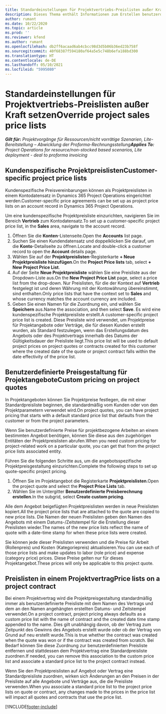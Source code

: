 ```yaml
---
title: Standardeinstellungen für Projektvertriebs-Preislisten außer Kraft setzen
description: Dieses Thema enthält Informationen zum Erstellen benutzerdefinierter Verkaufspreislisten.
author: rumant
ms.date: 10/22/2020
ms.topic: article
ms.prod: ''
ms.reviewer: kfend
ms.author: rumant
ms.openlocfilehash: db2ff6acaad6ab4cbcc98d3d5b06b36ed23b758f
ms.sourcegitcommit: 40f68387f594180af64a5e5c748b6efa188bd300
ms.translationtype: HT
ms.contentlocale: de-DE
ms.lasthandoff: 05/10/2021
ms.locfileid: "5995080"
---
```

# <a name="override-project-sales-price-lists"></a><span data-ttu-id="33062-103">Standardeinstellungen für Projektvertriebs-Preislisten außer Kraft setzen</span><span class="sxs-lookup"><span data-stu-id="33062-103">Override project sales price lists</span></span>

<span data-ttu-id="33062-104">_**Gilt für:** Projektvorgänge für Ressourcen/nicht vorrätige Szenarien, Lite-Bereitstellung – Abwicklung der Proforma-Rechnungsstellung_</span><span class="sxs-lookup"><span data-stu-id="33062-104">_**Applies To:** Project Operations for resource/non-stocked based scenarios, Lite deployment - deal to proforma invoicing_</span></span>

## <a name="customer-specific-project-price-lists"></a><span data-ttu-id="33062-105">Kundenspezifische Projektpreislisten</span><span class="sxs-lookup"><span data-stu-id="33062-105">Customer-specific project price lists</span></span>

<span data-ttu-id="33062-106">Kundenspezifische Preisvereinbarungen können als Projektpreislisten in einem Kontodatensatz in Dynamics 365 Project Operations eingerichtet werden.</span><span class="sxs-lookup"><span data-stu-id="33062-106">Customer-specific price agreements can be set up as project price lists on an account record in Dynamics 365 Project Operations.</span></span>

<span data-ttu-id="33062-107">Um eine kundenspezifische Projektpreisliste einzurichten, navigieren Sie im Bereich **Vertrieb** zum Kontodatensatz.</span><span class="sxs-lookup"><span data-stu-id="33062-107">To set up a customer-specific project price list, in the **Sales** area, navigate to the account record.</span></span>

1. <span data-ttu-id="33062-108">Öffnen Sie die **Konten**-Listenseite.</span><span class="sxs-lookup"><span data-stu-id="33062-108">Open the **Accounts** list page.</span></span>
2. <span data-ttu-id="33062-109">Suchen Sie einen Kundendatensatz und doppelklicken Sie darauf, um die **Konto**-Detailseite zu öffnen.</span><span class="sxs-lookup"><span data-stu-id="33062-109">Locate and double-click a customer record to open the **Account** details page.</span></span>
3. <span data-ttu-id="33062-110">Wählen Sie auf der **Projektpreislisten**-Registerkarte **+ Neue Projektpreisliste hinzufügen**.</span><span class="sxs-lookup"><span data-stu-id="33062-110">On the **Project Price lists** tab, select **+ New Project Price List**.</span></span>
4. <span data-ttu-id="33062-111">Auf der Seite **Neue Projektpreisliste** wählen Sie eine Preisliste aus der Dropdown-Liste aus.</span><span class="sxs-lookup"><span data-stu-id="33062-111">On the **New Project Price List** page, select a price list from the drop-down.</span></span> <span data-ttu-id="33062-112">Nur Preislisten, für die der Kontext auf **Vertrieb** festgelegt ist und deren Währung mit der Kontowährung übereinstimmt, sind enthalten.</span><span class="sxs-lookup"><span data-stu-id="33062-112">Only price lists that have the context set to **Sales** and whose currency matches the account currency are included.</span></span>
5. <span data-ttu-id="33062-113">Geben Sie einen Namen für die Zuordnung ein, und wählen Sie **Speichern** aus.</span><span class="sxs-lookup"><span data-stu-id="33062-113">Name the association, and then select **Save**.</span></span> <span data-ttu-id="33062-114">Es wird eine kundenspezifische Projektpreisliste erstellt.</span><span class="sxs-lookup"><span data-stu-id="33062-114">A customer-specific project price list is created.</span></span> <span data-ttu-id="33062-115">Diese Preisliste wird verwendet, um Projektpreise für Projektangebote oder Verträge, die für diesen Kunden erstellt wurden, als Standard festzulegen, wenn das Erstellungsdatum des Angebots oder des Projektvertrags innerhalb des Datums der Gültigkeitsdauer der Preisliste liegt.</span><span class="sxs-lookup"><span data-stu-id="33062-115">This price list will be used to default project prices on project quotes or contracts created for this customer where the created date of the quote or project contract falls within the date effectivity of the price list.</span></span>

## <a name="custom-pricing-on-project-quotes"></a><span data-ttu-id="33062-116">Benutzerdefinierte Preisgestaltung für Projektangebote</span><span class="sxs-lookup"><span data-stu-id="33062-116">Custom pricing on project quotes</span></span>

<span data-ttu-id="33062-117">In Projektangeboten können Sie Projektpreise festlegen, die mit einer Standardpreisliste beginnen, die standardmäßig vom Kunden oder von den Projektparametern verwendet wird.</span><span class="sxs-lookup"><span data-stu-id="33062-117">On project quotes, you can have project pricing that starts with a default standard price list that defaults from the customer or from the project parameters.</span></span>

<span data-ttu-id="33062-118">Wenn Sie benutzerdefinierte Preise für projektbezogene Arbeiten an einem bestimmten Angebot benötigen, können Sie diese aus den zugehörigen Entitäten der Projektpreislisten abrufen.</span><span class="sxs-lookup"><span data-stu-id="33062-118">When you need custom pricing for project-related work on a particular quote, you can get that from the project price lists associated entity.</span></span>

<span data-ttu-id="33062-119">Führen Sie die folgenden Schritte aus, um die angebotsspezifische Projektpreisgestaltung einzurichten.</span><span class="sxs-lookup"><span data-stu-id="33062-119">Complete the following steps to set up quote-specific project pricing.</span></span>

1. <span data-ttu-id="33062-120">Öffnen Sie im Projektangebot die Registerkarte **Projektpreislisten**.</span><span class="sxs-lookup"><span data-stu-id="33062-120">Open the project quote and select the **Project Price Lists** tab.</span></span>
2. <span data-ttu-id="33062-121">Wählen Sie im Untergitter **Benutzerdefinierte Preisberechnung erstellen**.</span><span class="sxs-lookup"><span data-stu-id="33062-121">In the subgrid, select **Create custom pricing**.</span></span>

<span data-ttu-id="33062-122">Alle dem Angebot beigefügten Projektpreislisten werden in neue Preislisten kopiert.</span><span class="sxs-lookup"><span data-stu-id="33062-122">All the project price lists that are attached to the quote are copied to new price lists.</span></span> <span data-ttu-id="33062-123">Die Namen der neuen Preislisten geben den Namen des Angebots mit einem Datums-/Zeitstempel für die Erstellung dieser Preislisten wieder.</span><span class="sxs-lookup"><span data-stu-id="33062-123">The names of the new price lists reflect the name of quote with a date-time stamp for when these price lists were created.</span></span>

<span data-ttu-id="33062-124">Sie können jede dieser Preislisten verwenden und die Preise für Arbeit (Rollenpreis) und Kosten (Kategoriepreis) aktualisieren.</span><span class="sxs-lookup"><span data-stu-id="33062-124">You can use each of those price lists and make updates to labor (role price) and expense (category price) prices.</span></span> <span data-ttu-id="33062-125">Diese Preise gelten nur für dieses Projektangebot.</span><span class="sxs-lookup"><span data-stu-id="33062-125">These prices will only be applicable to this project quote.</span></span>

## <a name="price-lists-on-a-project-contract"></a><span data-ttu-id="33062-126">Preislisten in einem Projektvertrag</span><span class="sxs-lookup"><span data-stu-id="33062-126">Price lists on a project contract</span></span>

<span data-ttu-id="33062-127">Bei einem Projektvertrag wird die Projektpreisgestaltung standardmäßig immer als benutzerdefinierte Preisliste mit dem Namen des Vertrags und dem an den Namen angehängten erstellten Datums- und Zeitstempel verwendet.</span><span class="sxs-lookup"><span data-stu-id="33062-127">On a project contract, project pricing always defaults as a custom price list with the name of contract and the created date time stamp appended to the name.</span></span> <span data-ttu-id="33062-128">Dies gilt unabhängig davon, ob der Vertrag zum Zeitpunkt des Gewinns des Angebots erstellt wurde oder ob der Vertrag von Grund auf neu erstellt wurde.</span><span class="sxs-lookup"><span data-stu-id="33062-128">This is true whether the contract was created when the quote was won or if the contract was created from scratch.</span></span> <span data-ttu-id="33062-129">Bei Bedarf können Sie diese Zuordnung zur benutzerdefinierten Preisliste entfernen und stattdessen dem Projektvertrag eine Standardpreisliste zuordnen.</span><span class="sxs-lookup"><span data-stu-id="33062-129">If needed, you can remove this association to the custom price list and associate a standard price list to the project contract instead.</span></span>

<span data-ttu-id="33062-130">Wenn Sie den Projektpreislisten auf Angebot oder Vertrag eine Standardpreisliste zuordnen, wirken sich Änderungen an den Preisen in der Preisliste auf alle Angebote und Verträge aus, die die Preisliste verwenden.</span><span class="sxs-lookup"><span data-stu-id="33062-130">When you associate a standard price list to the project price lists on quote or contract, any changes made to the prices in the price list will impact all quotes and contracts that use the price list.</span></span>


[!INCLUDE[footer-include](../includes/footer-banner.md)]